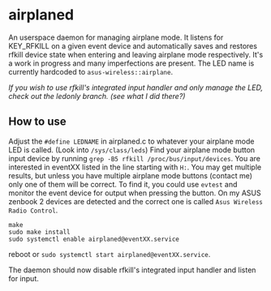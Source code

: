 airplaned
===

An userspace daemon for managing airplane mode. It listens for KEY_RFKILL on a given event device and automatically saves and restores rfkill device state when entering and leaving airplane mode respectively.
It's a work in progress and many imperfections are present.
The LED name is currently hardcoded to `asus-wireless::airplane`.

_If you wish to use rfkill's integrated input handler and only manage the LED, check out the ledonly branch. (see what I did there?)_

How to use
---
Adjust the `#define LEDNAME` in airplaned.c to whatever your airplane mode LED is called. (Look into `/sys/class/leds`)
Find your airplane mode button input device by running `grep -B5 rfkill /proc/bus/input/devices`. You are interested in eventXX listed in the line
starting with `H:`. You may get multiple results, but unless
you have multiple airplane mode buttons (contact me) only one of them will be correct. To find it, you could use `evtest` and monitor the
event device for output when pressing the button. On my ASUS zenbook 2 devices are detected and the correct one is called
`Asus Wireless Radio Control`.
```
make
sudo make install
sudo systemctl enable airplaned@eventXX.service
```

reboot or `sudo systemctl start airplaned@eventXX.service`.

The daemon should now disable rfkill's integrated input handler and listen for input.
